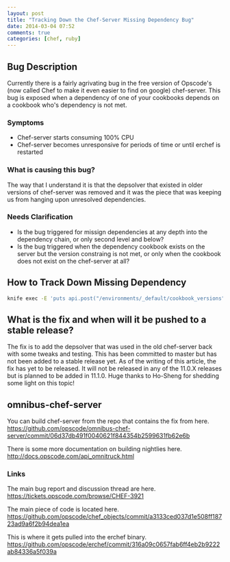 ```yaml
---
layout: post
title: "Tracking Down the Chef-Server Missing Dependency Bug"
date: 2014-03-04 07:52
comments: true
categories: [chef, ruby]
---
```


## Bug Description
Currently there is a fairly agrivating bug in the free version of Opscode's (now called Chef to make it even easier to find on google) chef-server. This bug is exposed when a dependency of one of your cookbooks depends on a cookbook who's dependency is not met.

### Symptoms
+ Chef-server starts consuming 100% CPU
+ Chef-server becomes unresponsive for periods of time or until erchef is restarted

### What is causing this bug?
The way that I understand it is that the depsolver that existed in older versions of chef-server was removed and it was the piece that was keeping us from hanging upon unresolved dependencies.

### Needs Clarification
+ Is the bug triggered for missign dependencies at any depth into the dependency chain, or only second level and below?
+ Is the bug triggered when the dependency cookbook exists on the server but the version constraing is not met, or only when the cookbook does not exist on the chef-server at all?

## How to Track Down Missing Dependency
```bash
knife exec -E 'puts api.post("/environments/_default/cookbook_versions", "run_list" => ["base", "chefdm-ssl"])'
```

## What is the fix and when will it be pushed to a stable release?
The fix is to add the depsolver that was used in the old chef-server back with some tweaks and testing. This has been committed to master but has not been added to a stable release yet. As of the writing of this article, the fix has yet to be released. It will not be released in any of the 11.0.X releases but is planned to be added in 11.1.0. Huge thanks to Ho-Sheng for shedding some light on this topic!

## omnibus-chef-server
You can build chef-server from the repo that contains the fix from here.
<https://github.com/opscode/omnibus-chef-server/commit/06d37db491f0040621f844354b2599631fb62e6b>

There is some more documentation on building nightlies here.
<http://docs.opscode.com/api_omnitruck.html>

### Links
The main bug report and discussion thread are here.
<https://tickets.opscode.com/browse/CHEF-3921>

The main piece of code is located here.
<https://github.com/opscode/chef_objects/commit/a3133ced037d1e508ff18723ad9a6f2b94dea1ea>

This is where it gets pulled into the erchef binary.
<https://github.com/opscode/erchef/commit/316a09c0657fab6ff4eb2b9222ab84336a5f039a>
